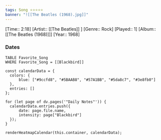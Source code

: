 ```yaml
---
tags: Song ⭐⭐⭐⭐⭐ 
banner: "![[The Beatles (1968).jpg]]"
---
```

[Time:: 2:18]
[Artist:: [[The Beatles]] ]
[Genre:: Rock]
[Played:: 1]
[Album:: [[The Beatles (1968)]]]
[Year:: 1968]
### Dates
````dataview
TABLE Favorite_Song
WHERE Favorite_Song = [[Blackbird]]
````
  ```dataviewjs
const calendarData = { 
	colors: { 
		blue: ["#9ccfd8", "#5BAAB8", "#57A1BB", "#5da8c7", "#3e8fb0"] 
	}, 
	entries: [] 
}; 

for (let page of dv.pages('"Daily Notes"')) { 
	calendarData.entries.push({ 
		date: page.file.name, 
		intensity: page["Blackbird"]
	}); 
} 

renderHeatmapCalendar(this.container, calendarData);
```
